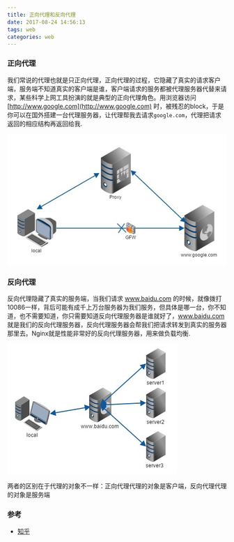 ```yaml
---
title: 正向代理和反向代理
date: 2017-08-24 14:56:13
tags: web
categories: web
---
```

### 正向代理
我们常说的代理也就是只正向代理，正向代理的过程，它隐藏了真实的请求客户端，服务端不知道真实的客户端是谁，客户端请求的服务都被代理服务器代替来请求，某些科学上网工具扮演的就是典型的正向代理角色。用浏览器访问 [http://www.google.com](http://www.google.com) 时，被残忍的block，于是你可以在国外搭建一台代理服务器，让代理帮我去请求`google.com`，代理把请求返回的相应结构再返回给我.

![](web-forwardbackagent-2017-08-24/1.png)

### 反向代理
反向代理隐藏了真实的服务端，当我们请求 www.baidu.com 的时候，就像拨打10086一样，背后可能有成千上万台服务器为我们服务，但具体是哪一台，你不知道，也不需要知道，你只需要知道反向代理服务器是谁就好了，www.baidu.com 就是我们的反向代理服务器，反向代理服务器会帮我们把请求转发到真实的服务器那里去。Nginx就是性能非常好的反向代理服务器，用来做负载均衡.

![](web-forwardbackagent-2017-08-24/2.png)

两者的区别在于代理的对象不一样：正向代理代理的对象是客户端，反向代理代理的对象是服务端

### 参考
* [知乎](https://www.zhihu.com/question/24723688)